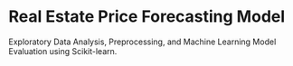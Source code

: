 # Real Estate Price Forecasting Model
Exploratory Data Analysis, Preprocessing, and Machine Learning Model Evaluation using Scikit-learn.
